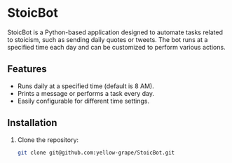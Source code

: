 # StoicBot

StoicBot is a Python-based application designed to automate tasks related to stoicism, such as sending daily quotes or tweets. The bot runs at a specified time each day and can be customized to perform various actions.

## Features

- Runs daily at a specified time (default is 8 AM).
- Prints a message or performs a task every day.
- Easily configurable for different time settings.

## Installation

1. Clone the repository:
   ```bash
   git clone git@github.com:yellow-grape/StoicBot.git
